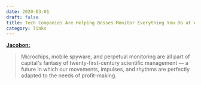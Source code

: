 ```yaml
---
date: 2020-03-01
draft: false
title: Tech Companies Are Helping Bosses Monitor Everything You Do at Work
category: links
---
```


**[Jacobon:](https://jacobinmag.com/2020/03/tech-companies-bosses-monitoring-surveillance-workers-technology/)**

> Microchips, mobile spyware, and perpetual monitoring are all part of capital's fantasy of twenty-first-century scientific management — a future in which our movements, impulses, and rhythms are perfectly adapted to the needs of profit-making.<!-- excerpt -->
